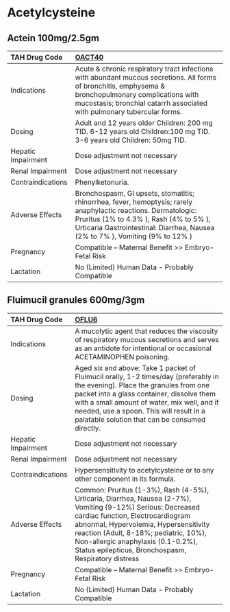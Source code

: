 # Acetylcysteine

## Actein 100mg/2.5gm

| TAH Drug Code      | [OACT40](https://www.tahsda.org.tw/drugs/hissearch.php?drug_code=OACT40)                                                                                                                                                                   |
|:-------------------|:-------------------------------------------------------------------------------------------------------------------------------------------------------------------------------------------------------------------------------------------|
| Indications        | Acute & chronic respiratory tract infections with abundant mucous secretions. All forms of bronchitis, emphysema & bronchopulmonary complications with mucostasis; bronchial catarrh associated with pulmonary tubercular forms.           |
| Dosing             | Adult and 12 years older Children: 200 mg TID. 6-12 years old Children:100 mg TID. 3-6 years old Children: 50mg TID.                                                                                                                       |
| Hepatic Impairment | Dose adjustment not necessary                                                                                                                                                                                                              |
| Renal Impairment   | Dose adjustment not necessary                                                                                                                                                                                                              |
| Contraindications  | Phenylketonuria.                                                                                                                                                                                                                           |
| Adverse Effects    | Bronchospasm, GI upsets, stomatitis; rhinorrhea, fever, hemoptysis; rarely anaphylactic reactions. Dermatologic: Pruritus (1% to 4.3% ), Rash (4% to 5% ), Urticaria Gastrointestinal: Diarrhea, Nausea (2% to 7% ), Vomiting (9% to 12% ) |
| Pregnancy          | Compatible – Maternal Benefit >> Embryo-Fetal Risk                                                                                                                                                                                         |
| Lactation          | No (Limited) Human Data - Probably Compatible                                                                                                                                                                                              |

## Fluimucil granules 600mg/3gm

| TAH Drug Code      | [OFLU6](https://www.tahsda.org.tw/drugs/hissearch.php?drug_code=OFLU6)                                                                                                                                                                                                                                                          |
|:-------------------|:--------------------------------------------------------------------------------------------------------------------------------------------------------------------------------------------------------------------------------------------------------------------------------------------------------------------------------|
| Indications        | A mucolytic agent that reduces the viscosity of respiratory mucous secretions and serves as an antidote for intentional or occasional ACETAMINOPHEN poisoning.                                                                                                                                                                  |
| Dosing             | Aged six and above: Take 1 packet of Fluimucil orally, 1-2 times/day (preferably in the evening). Place the granules from one packet into a glass container, dissolve them with a small amount of water, mix well, and if needed, use a spoon. This will result in a palatable solution that can be consumed directly.          |
| Hepatic Impairment | Dose adjustment not necessary                                                                                                                                                                                                                                                                                                   |
| Renal Impairment   | Dose adjustment not necessary                                                                                                                                                                                                                                                                                                   |
| Contraindications  | Hypersensitivity to acetylcysteine or to any other component in its formula.                                                                                                                                                                                                                                                    |
| Adverse Effects    | Common: Pruritus (1-3%), Rash (4-5%), Urticaria, Diarrhea, Nausea (2-7%), Vomiting (9-12%) Serious: Decreased cardiac function, Electrocardiogram abnormal, Hypervolemia, Hypersensitivity reaction (Adult, 8-18%; pediatric, 10%), Non-allergic anaphylaxis (0.1-0.2%), Status epilepticus, Bronchospasm, Respiratory distress |
| Pregnancy          | Compatible – Maternal Benefit >> Embryo-Fetal Risk                                                                                                                                                                                                                                                                              |
| Lactation          | No (Limited) Human Data - Probably Compatible                                                                                                                                                                                                                                                                                   |

